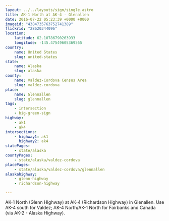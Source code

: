 ```yaml
---
layout: ../../layouts/sign/single.astro
title: AK-1 North at AK-4 - Glenallen
date: 2016-07-22 05:23:39 +0000 +0000
imageid: "4384735763752741389"
flickrid: "28620344096"
location:
    latitude: 62.10786790263933
    longitude: -145.47549605369565
country:
    name: United States
    slug: united-states
state:
    name: Alaska
    slug: alaska
county:
    name: Valdez-Cordova Census Area
    slug: valdez-cordova
place:
    name: Glennallen
    slug: glennallen
tags:
    - intersection
    - big-green-sign
highway:
    - ak1
    - ak4
intersections:
    - highway1: ak1
      highway2: ak4
statePages:
    - state/alaska
countyPages:
    - state/alaska/valdez-cordova
placePages:
    - state/alaska/valdez-cordova/glennallen
alaskahighway:
    - glenn-highway
    - richardson-highway

---
```

AK-1 North (Glenn HIghway) at AK-4 (Richardson Highway) in Glenallen. Use AK-4 south for Valdez; AK-4 North/AK-1 North for Fairbanks and Canada (via AK-2 - Alaska Highway).